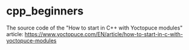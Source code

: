 # cpp_beginners

The source code of the "How to start in C++ with Yoctopuce modules" article: https://www.yoctopuce.com/EN/article/how-to-start-in-c-with-yoctopuce-modules

